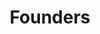 ---
pid: fs147
title: Founders
location_transcription: Independence Mall
coordinates: "[-75.149351666905, 39.950987122709]"
zipcode: '19119'
gen_neighborhood: Northwest Philadelphia
neighborhood: Mount Airy
outside_phl: 
age: '56'
age_range: 50-59
instagram: 
image_file_name: fs_147.jpg
proposal_transcription: Founding Fathers sharing a local craft beer
topic: Person,History,Politics
topic_summary: 0, 0, 0
type: Other No Form
keywords_other: 
credit: Eric Feingold
image_labels: 
twitter: 
facebook: 
permalink: "/monuments/fs147/"
layout: item-page
---